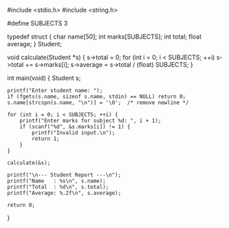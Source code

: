 #include <stdio.h>
#include <string.h>

#define SUBJECTS 3

typedef struct {
    char name[50];
    int marks[SUBJECTS];
    int total;
    float average;
} Student;

void calculate(Student *s) {
    s->total = 0;
    for (int i = 0; i < SUBJECTS; ++i)
        s->total += s->marks[i];
    s->average = s->total / (float) SUBJECTS;
}

int main(void) {
    Student s;

    printf("Enter student name: ");
    if (fgets(s.name, sizeof s.name, stdin) == NULL) return 0;
    s.name[strcspn(s.name, "\n")] = '\0';  /* remove newline */

    for (int i = 0; i < SUBJECTS; ++i) {
        printf("Enter marks for subject %d: ", i + 1);
        if (scanf("%d", &s.marks[i]) != 1) {
            printf("Invalid input.\n");
            return 1;
        }
    }

    calculate(&s);

    printf("\n--- Student Report ---\n");
    printf("Name   : %s\n", s.name);
    printf("Total  : %d\n", s.total);
    printf("Average: %.2f\n", s.average);

    return 0;
}
